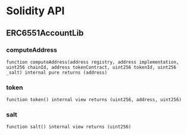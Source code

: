 # Solidity API

## ERC6551AccountLib

### computeAddress

```solidity
function computeAddress(address registry, address implementation, uint256 chainId, address tokenContract, uint256 tokenId, uint256 _salt) internal pure returns (address)
```

### token

```solidity
function token() internal view returns (uint256, address, uint256)
```

### salt

```solidity
function salt() internal view returns (uint256)
```

